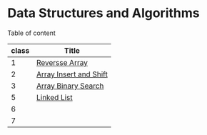 # Data Structures and Algorithms

Table of content

|class | Title|
|---|---|
|1|[Reversse Array](class01-reverse-array/array-reverse.md)|
|2|[Array Insert and Shift](class02-array-insert-shift/README-insert.md)|
|3|[Array Binary Search](class03-binary-search/README-binary.md)|
|5|[Linked List](class05-linked-list/README-linked-list.md)|
|6||
|7||